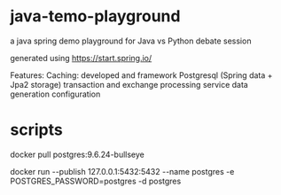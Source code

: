 # java-temo-playground
a java spring demo playground for Java vs Python debate session

generated using https://start.spring.io/

Features:
Caching: developed and framework 
Postgresql (Spring data + Jpa2 storage)
transaction and exchange processing service
data generation
configuration


# scripts

docker pull postgres:9.6.24-bullseye

docker run --publish 127.0.0.1:5432:5432 --name postgres -e POSTGRES_PASSWORD=postgres -d postgres
